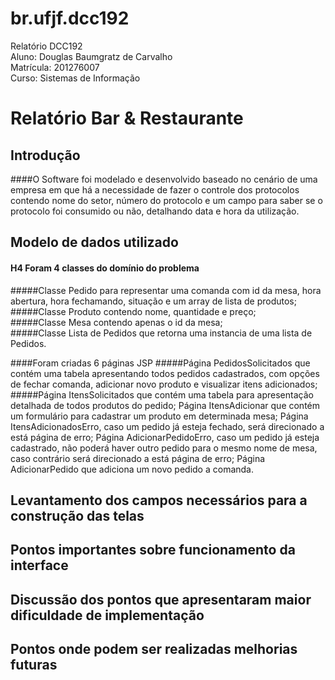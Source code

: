 # br.ufjf.dcc192

Relatório DCC192<br>
Aluno: Douglas Baumgratz de Carvalho<br>
Matrícula: 201276007<br>
Curso: Sistemas de Informação<br>



Relatório Bar & Restaurante
===========================

Introdução
----------

####O Software foi modelado e desenvolvido baseado no cenário de uma empresa em que há a necessidade de fazer o controle dos protocolos contendo nome do setor, número do protocolo e um campo para saber se o protocolo foi consumido ou não, detalhando data e hora da utilização.

Modelo de dados utilizado
-------------------------

#### H4 Foram 4 classes do domínio do problema

#####Classe Pedido para representar uma comanda com id da mesa, hora abertura, hora fechamando, situação e um array de lista de produtos;<br>
#####Classe Produto contendo nome, quantidade e preço;<br>
#####Classe Mesa contendo apenas o id da mesa;<br>
#####Classe Lista de Pedidos que retorna uma instancia de uma lista de Pedidos.<br>

####Foram criadas 6 páginas JSP
#####Página PedidosSolicitados que contém uma tabela apresentando todos pedidos cadastrados, com opções de fechar comanda, adicionar novo produto e visualizar itens adicionados;
#####Página ItensSolicitados que contém uma tabela para apresentação detalhada de todos produtos do pedido;
	Página ItensAdicionar que contém um formulário para cadastrar um produto em determinada mesa;
	Página ItensAdicionadosErro, caso um pedido já esteja fechado, será direcionado a está página de erro;
	Página AdicionarPedidoErro, caso um pedido já esteja cadastrado, não poderá haver outro pedido para o mesmo nome de mesa, caso contrário será direcionado a está página de erro;
	Página AdicionarPedido que adiciona um novo pedido a comanda.

	
Levantamento dos campos necessários para a construção das telas
---------------------------------------------------------------




Pontos importantes sobre funcionamento da interface
----------------------------------------------------------------------




Discussão dos pontos que apresentaram maior dificuldade de implementação
------------------------------------------------------------------------




Pontos onde podem ser realizadas melhorias futuras
--------------------------------------------------
